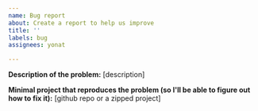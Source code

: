 ```yaml
---
name: Bug report
about: Create a report to help us improve
title: ''
labels: bug
assignees: yonat

---
```


**Description of the problem:**
[description]

**Minimal project that reproduces the problem (so I'll be able to figure out how to fix it):**
[github repo or a zipped project]
